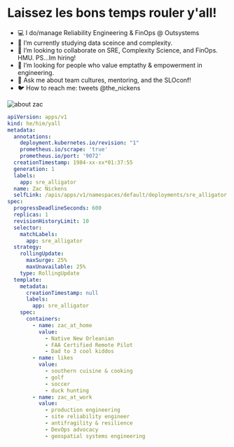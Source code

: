 # Laissez les bons temps rouler y'all! 

- :computer: I do/manage Reliability Engineering & FinOps @ Outsystems
- :school_satchel: I’m currently studying data sceince and complexity. 
- :busts_in_silhouette: I’m looking to collaborate on SRE, Complexity Science, and FinOps. HMU. PS...Im hiring! 
- 🤔 I’m looking for people who value emptathy & empowerment in engineering. 
- 💬 Ask me about team cultures, mentoring, and the SLOconf! 
- :bird: How to reach me: tweets @the_nickens


![about zac](zac_umbrella.jpeg)



```yaml
apiVersion: apps/v1
kind: he/him/yall
metadata:
  annotations:
    deployment.kubernetes.io/revision: "1"
    prometheus.io/scrape: 'true'
    prometheus.io/port: '9072'
  creationTimestamp: 1984-xx-xx*01:37:55
  generation: 1
  labels:
    app: sre_alligator
  name: Zac Nickens
  selfLink: /apis/apps/v1/namespaces/default/deployments/sre_alligator
spec:
  progressDeadlineSeconds: 600
  replicas: 1
  revisionHistoryLimit: 10
  selector:
    matchLabels:
      app: sre_alligator
  strategy:
    rollingUpdate:
      maxSurge: 25%
      maxUnavailable: 25%
    type: RollingUpdate
  template:
    metadata:
      creationTimestamp: null
      labels:
        app: sre_alligator
    spec:
      containers:
        - name: zac_at_home
          value: 
            - Native New Orleanian
            - FAA Certified Remote Pilot
            - Dad to 3 cool kiddos
        - name: likes
          value: 
            - southern cuisine & cooking
            - golf
            - soccer
            - duck hunting
        - name: zac_at_work
          value: 
            - production engineering
            - site reliability engineer
            - antifragility & resilience
            - DevOps advocacy
            - geospatial systems engineering
```


